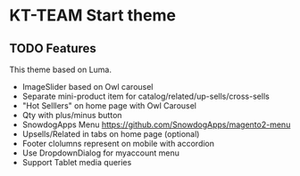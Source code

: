 # KT-TEAM Start theme

## TODO Features

This theme based on Luma.

* ImageSlider based on Owl carousel
* Separate mini-product item for catalog/related/up-sells/cross-sells
* "Hot Selllers" on home page with Owl Carousel
* Qty with plus/minus button
* SnowdogApps Menu https://github.com/SnowdogApps/magento2-menu
* Upsells/Related in tabs on home page (optional)
* Footer clolumns represent on mobile with accordion
* Use DropdownDialog for myaccount menu
* Support Tablet media queries
